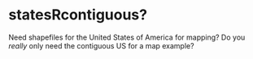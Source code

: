 # statesRcontiguous?

Need shapefiles for the United States of America for mapping? Do you *really* only need the contiguous US for a map example?

